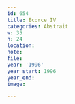 ```yaml
---
id: 654
title: Ecorce IV
categories: Abstrait
w: 35
h: 24
location:
note:
file:
year: '1996'
year_start: 1996
year_end:
image:

---
```

